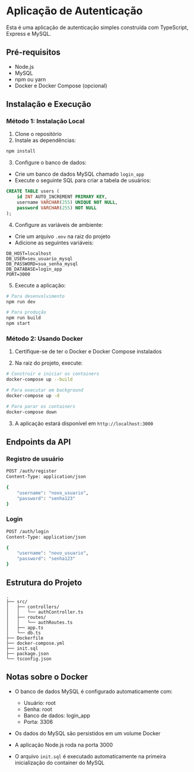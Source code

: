 # Aplicação de Autenticação

Esta é uma aplicação de autenticação simples construída com TypeScript, Express e MySQL.

## Pré-requisitos

- Node.js
- MySQL
- npm ou yarn
- Docker e Docker Compose (opcional)

## Instalação e Execução

### Método 1: Instalação Local

1. Clone o repositório
2. Instale as dependências:
```bash
npm install
```

3. Configure o banco de dados:
- Crie um banco de dados MySQL chamado `login_app`
- Execute o seguinte SQL para criar a tabela de usuários:
```sql
CREATE TABLE users (
    id INT AUTO_INCREMENT PRIMARY KEY,
    username VARCHAR(255) UNIQUE NOT NULL,
    password VARCHAR(255) NOT NULL
);
```

4. Configure as variáveis de ambiente:
- Crie um arquivo `.env` na raiz do projeto
- Adicione as seguintes variáveis:
```
DB_HOST=localhost
DB_USER=seu_usuario_mysql
DB_PASSWORD=sua_senha_mysql
DB_DATABASE=login_app
PORT=3000
```

5. Execute a aplicação:
```bash
# Para desenvolvimento
npm run dev

# Para produção
npm run build
npm start
```

### Método 2: Usando Docker

1. Certifique-se de ter o Docker e Docker Compose instalados

2. Na raiz do projeto, execute:
```bash
# Construir e iniciar os containers
docker-compose up --build

# Para executar em background
docker-compose up -d

# Para parar os containers
docker-compose down
```

3. A aplicação estará disponível em `http://localhost:3000`

## Endpoints da API

### Registro de usuário
```bash
POST /auth/register
Content-Type: application/json

{
    "username": "novo_usuario",
    "password": "senha123"
}
```

### Login
```bash
POST /auth/login
Content-Type: application/json

{
    "username": "novo_usuario",
    "password": "senha123"
}
```

## Estrutura do Projeto

```
.
├── src/
│   ├── controllers/
│   │   └── authController.ts
│   ├── routes/
│   │   └── authRoutes.ts
│   ├── app.ts
│   └── db.ts
├── Dockerfile
├── docker-compose.yml
├── init.sql
├── package.json
└── tsconfig.json
```

## Notas sobre o Docker

- O banco de dados MySQL é configurado automaticamente com:
  - Usuário: root
  - Senha: root
  - Banco de dados: login_app
  - Porta: 3306

- Os dados do MySQL são persistidos em um volume Docker
- A aplicação Node.js roda na porta 3000
- O arquivo `init.sql` é executado automaticamente na primeira inicialização do container do MySQL 